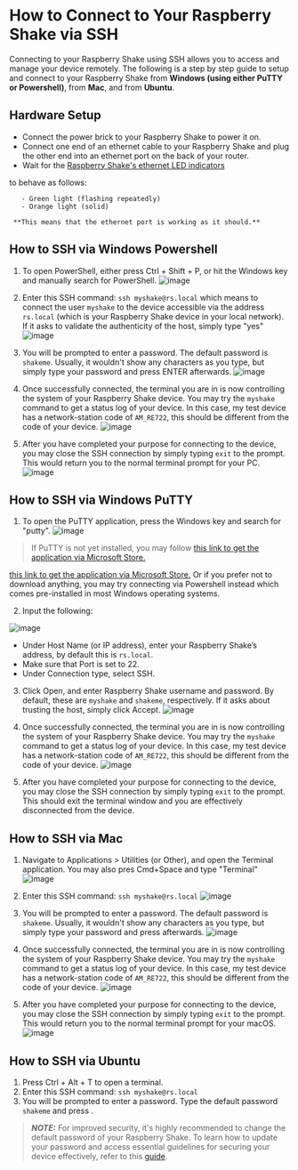 How to Connect to Your Raspberry Shake via SSH
================================================


Connecting to your Raspberry Shake using SSH allows you to access and manage your device remotely. The following is a step by step guide to setup and connect to your Raspberry Shake from **Windows (using either PuTTY or Powershell)**, from **Mac**, and from **Ubuntu**.

## Hardware Setup
   - Connect the power brick to your Raspberry Shake to power it on.
   - Connect one end of an ethernet cable to your Raspberry Shake and plug the other end into an ethernet port on the back of your router.
   - Wait for the  <a href="https://manual.raspberryshake.org/specifications.html#led-behavior/" target="_blank">Raspberry Shake's ethernet LED indicators</a>



   to behave as follows:



       - Green light (flashing repeatedly)
       - Orange light (solid)

     **This means that the ethernet port is working as it should.**

## How to SSH via Windows Powershell
   1. To open PowerShell, either press Ctrl + Shift + P, or hit the Windows key and manually search for PowerShell.
     ![image](_build/html/assets/connecting-rshake/1.1.png)

>

   2. Enter this SSH command: `ssh myshake@rs.local` which means to connect the user `myshake` to the device accessible via the address `rs.local` (which is your Raspberry Shake device in your local network). If it asks to validate the authenticity of the host, simply type "yes"
     ![image](_build/html/assets/connecting-rshake/1.2.png)

>

   3. You will be prompted to enter a password. The default password is `shakeme`. Usually, it wouldn't show any characters as you type, but simply type your password and press ENTER afterwards.
     ![image](_build/html/assets/connecting-rshake/1.3.png)

>

   4. Once successfully connected, the terminal you are in is now controlling the system of your Raspberry Shake device. You may try the `myshake` command to get a status log of your device. In this case, my test device has a network-station code of `AM_RE722`, this should be different from the code of your device.
     ![image](_build/html/assets/connecting-rshake/1.4.png)

>

   5. After you have completed your purpose for connecting to the device, you may close the SSH connection by simply typing `exit` to the prompt. This would return you to the normal terminal prompt for your PC.
     ![image](_build/html/assets/connecting-rshake/1.5.png)


## How to SSH via Windows PuTTY
  1. To open the PuTTY application, press the Windows key and search for "putty".
      ![image](_build/html/assets/connecting-rshake/1.6.png)

> If PuTTY is not yet installed, you may follow <a href="https://apps.microsoft.com/store/detail/putty/XPFNZKSKLBP7RJ/" target="_blank">this link to get the application via Microsoft Store.</a>


[this link to get the application via Microsoft Store.](https://apps.microsoft.com/store/detail/putty/XPFNZKSKLBP7RJ) Or if you prefer not to download anything, you may try connecting via Powershell instead which comes pre-installed in most Windows operating systems.



>

  2. Input the following:

![image](_build/html/assets/connecting-rshake/1.7.png)
   -  Under Host Name (or IP address), enter your Raspberry Shake’s address, by default this is `rs.local`.
   - Make sure that Port is set to 22.
   - Under Connection type, select SSH.

  3.  Click Open, and enter Raspberry Shake username and password. By default, these are `myshake` and `shakeme`, respectively. If it asks about trusting the host, simply click Accept.
      ![image](_build/html/assets/connecting-rshake/1.8.png)

>

  4.  Once successfully connected, the terminal you are in is now controlling the system of your Raspberry Shake device. You may try the `myshake` command to get a status log of your device. In this case, my test device has a network-station code of `AM_RE722`, this should be different from the code of your device.
      ![image](_build/html/assets/connecting-rshake/1.9.png)

>

  5. After you have completed your purpose for connecting to the device, you may close the SSH connection by simply typing `exit` to the prompt. This should exit the terminal window and you are effectively disconnected from the device.

## How to SSH via Mac
   1. Navigate to Applications > Utilities (or Other), and open the Terminal application. You may also pres Cmd+Space and type "Terminal"
   ![image](_build/html/assets/connecting-rshake/1.10.png)

>

   2. Enter this SSH command: `ssh myshake@rs.local`
    ![image](_build/html/assets/connecting-rshake/1.11.png)

>

   3. You will be prompted to enter a password. The default password is `shakeme`. Usually, it wouldn't show any characters as you type, but simply type your password and press <ENTER> afterwards.
    ![image](_build/html/assets/connecting-rshake/1.12.png)

>

   4. Once successfully connected, the terminal you are in is now controlling the system of your Raspberry Shake device. You may try the `myshake` command to get a status log of your device. In this case, my test device has a network-station code of `AM_RE722`, this should be different from the code of your device.
    ![image](_build/html/assets/connecting-rshake/1.13.png)

>

   5. After you have completed your purpose for connecting to the device, you may close the SSH connection by simply typing `exit` to the prompt. This would return you to the normal terminal prompt for your macOS.
    ![image](_build/html/assets/connecting-rshake/1.14.png)




## How to SSH via Ubuntu
   1. Press Ctrl + Alt + T to open a terminal.
   2. Enter this SSH command: `ssh myshake@rs.local`
   3. You will be prompted to enter a password. Type the default password `shakeme` and press <ENTER>.




> **_NOTE:_**  For improved security, it's highly recommended to change the default password of your Raspberry Shake. To learn how to update your password and access essential guidelines for securing your device effectively, refer to this [guide](https://manual.raspberryshake.org/hacked.html#hacked).

